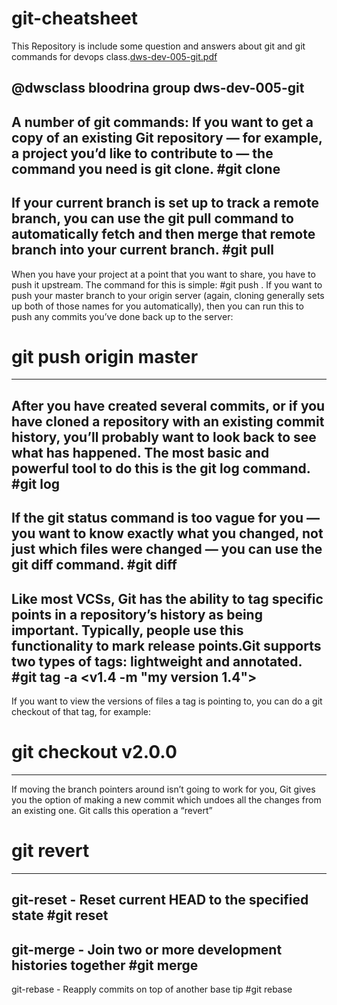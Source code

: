 # git-cheatsheet
This Repository is include some question and answers about git and git commands for devops class.[dws-dev-005-git.pdf](https://github.com/tahere-dinashi/git-cheatsheet/files/7775622/dws-dev-005-git.pdf)

@dwsclass 
bloodrina group
dws-dev-005-git
------
A number of git commands: 
If you want to get a copy of an existing Git repository — for example, a project you’d like to
contribute to — the command you need is git clone.
#git clone <url>
------
If your current branch is set up to track a remote branch, you can use the git pull command to automatically fetch and then merge that
remote branch into your current branch.
#git pull 
------
When you have your project at a point that you want to share, you have to push it upstream. The
command for this is simple:
   #git push <remote> <branch>.
If you want to push your master branch to your origin server (again, cloning generally sets up both of those names for you automatically),
then you can run this to push any commits you’ve done back up to the server:
  # git push origin master
------
After you have created several commits, or if you have cloned a repository with an existing commit
history, you’ll probably want to look back to see what has happened. The most basic and powerful
tool to do this is the git log command.
  #git log
------
If the git status command is too vague for you — you want to know exactly what you changed, not
just which files were changed — you can use the git diff command.
  #git diff
------
Like most VCSs, Git has the ability to tag specific points in a repository’s history as being important.
Typically, people use this functionality to mark release points.Git supports two types of tags: lightweight and annotated.
  #git tag -a <v1.4 -m "my version 1.4">
------
If you want to view the versions of files a tag is pointing to, you can do a git checkout of that tag, for example: 
  # git checkout v2.0.0
------
If moving the branch pointers around isn’t going to work for you, Git gives you the option of
making a new commit which undoes all the changes from an existing one. Git calls this operation a
“revert”
  # git revert 
------
git-reset - Reset current HEAD to the specified state
  #git reset
------
git-merge - Join two or more development histories together
  #git merge
------
git-rebase - Reapply commits on top of another base tip
  #git rebase 
